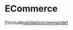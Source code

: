 # ECommerce

[!include[validationcommande](ecommerce.validationcommande.autogen.md)]



































